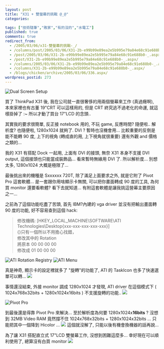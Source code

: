 ```yaml
---
layout: post
title: "X31 + 雙螢幕的挑戰 @_@"
categories:

tags: ["技術隨筆","敗家","有的沒的","水電工"]
published: true
comments: true
redirect_from:
  - /2005/03/06/x31-雙螢幕的挑戰-_/
  - /columns/post/2005/03/06/X31-2b-e99b99e89ea2e5b995e79a84e68c91e688b0-_.aspx/
  - /post/2005/03/06/X31-2b-e99b99e89ea2e5b995e79a84e68c91e688b0-_.aspx/
  - /post/X31-2b-e99b99e89ea2e5b995e79a84e68c91e688b0-_.aspx/
  - /columns/2005/03/06/X31-2b-e99b99e89ea2e5b995e79a84e68c91e688b0-_.aspx/
  - /columns/X31-2b-e99b99e89ea2e5b995e79a84e68c91e688b0-_.aspx/
  - /blogs/chicken/archive/2005/03/06/336.aspx/
wordpress_postid: 273
---
```


![Dual Screen Setup](/wp-content/be-files/dualview.jpg)

買了 ThinkPad X31 後, 我在公司就一直很奢侈的用兩個螢幕來工作 (真過癮啊), 本來家裡也有古董 19"CRT 可以這樣用的, 但是 CRT 終究逃不過老化的命運, 就這樣掛掉了 :~ 所以才動了買台 17"LCD 的念頭..

其實我的要求很簡單, 反正接 notebook 用的, 不玩 game, 反應時間? 隨便啦.. 解析度? 也隨便啦, 1280x1024 就夠了. DVI ? 暫時也沒機會用... 比較重要的反倒是能不能轉 90 度, 上下的視角 (轉成直的用, 上下視角就很重要) 還有外觀 and 價格之類的...

我的 X31 有搭配 Dock 一起用, 上面有 DVI 的接頭, 無奈 X31 本身不支援 DVI output, 這個接頭也只能當成裝飾品... 看來暫時無緣用 DVI 了. 所以解析度... 別想太多, 1280x1024 大概是極限了...

最後挑出來的機種是 Sxxxxxx 720T, 除了滿足上面要求之外, 就是它附了 Pivot Pro 這套軟體... 是一套跟你用啥顯示卡無關, 可以把你畫面轉成 90 度的工具, 為何買 monitor 還要看軟體? 看下去就知道... 有附這套軟體是讓我挑這營幕主要原因之一...

之前為了這個功能吃盡了苦頭, 首先 IBM?內建的 vga driver 並沒有把輸出畫面轉 90 度的功能, 好不容易查到這個 hack:

> 修改機碼: [HKEY_LOCAL_MACHINE\SOFTWARE\ATI Technologies\Desktop\{xxx-xxx-xxx-xxx-xxx}]  
> {}只有一個所以不用擔心找錯，  
> 修改其中的 Rotation  
> 將原本 00 00 00 00  
> 修改成 01 00 00 00

![ATI Rotation Registry](/wp-content/be-files/ati-rotation.jpg) ![ATI Menu](/wp-content/be-files/ati-menu.jpg)

真是神奇, 顯示卡的設定裡就多了 "旋轉"的功能了, ATI 的 TaskIcon 也多了快速選單可以轉... ![](/Emoticons/teeth_smile.gif)

事情還沒結束, 外接 monitor 調成 1280x1024 才發現, ATI driver 在這個模式下 ( 1024x768x32bits + 1280x1024x16bits ) 不支援旋轉的功能.. ![](/Emoticons/angry_smile.gif)

![Pivot Pro](/wp-content/be-files/pivot.jpg)

到最後還是得靠 Pivot Pro 來解決... 至於解析度為何要 1280x1024x**16bits** ? 沒想到 32MB Video RAM 竟然撐不住 1024x768x32bits + 1280x1024x32bits ... 只能把其中一個降到 Hicolor ... ![](/Emoticons/cry_smile.gif) 這個就沒解了, 只能以後有機會換機器的話再說...

為了讓 X31 搭配直立式 17"LCD 雙螢幕工作, 沒想到困難這麼多... 幸好現在可以順利使用了, 總算沒有白買 monitor ![](/Emoticons/shades_smile.gif)
